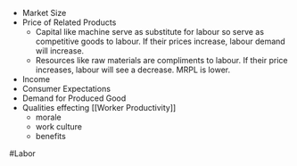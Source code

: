 - Market Size
- Price of Related Products
	- Capital like machine serve as substitute for labour so serve as competitive goods to labour. If their prices increase, labour demand will increase.
	- Resources like raw materials are compliments to labour. If their price increases, labour will see a decrease. MRPL is lower.
- Income
- Consumer Expectations
- Demand for Produced Good
- Qualities effecting [[Worker Productivity]]
	- morale
	- work culture
	- benefits

#Labor 
